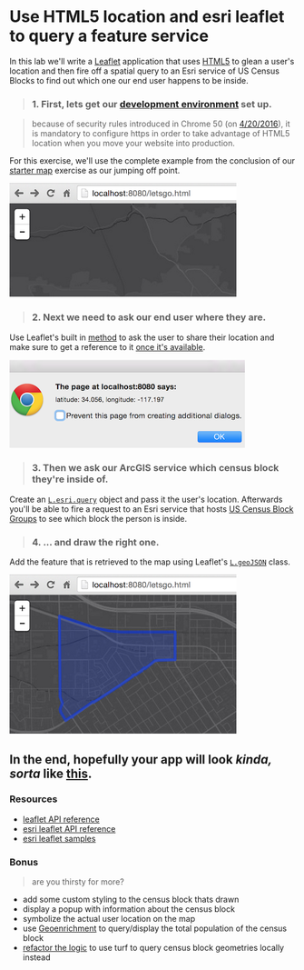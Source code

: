 # Use HTML5 location and esri leaflet to query a feature service

In this lab we'll write a [Leaflet](https://leafletjs.com) application that uses [HTML5](https://developer.mozilla.org/en-US/docs/Web/Guide/HTML/HTML5) to glean a user's location and then fire off a spatial query to an Esri service of US Census Blocks to find out which one our end user happens to be inside.

> ### 1. First, lets get our [development environment](../setup_dev_env.md) set up.

> because of security rules introduced in Chrome 50 (on [4/20/2016](https://developers.google.com/web/updates/2016/04/geolocation-on-secure-contexts-only)), it is mandatory to configure https in order to take advantage of HTML5 location when you move your website into production.

For this exercise, we'll use the complete example from the conclusion of our [starter map](starter_map_leaflet.md) exercise as our jumping off point.

![Step 1](html5_location_query_leaflet/step_1.png)

> ### 2. Next we need to ask our end user where they are.

Use Leaflet's built in [method](http://leafletjs.com/reference.html#map-set-methods) to ask the user to share their location and make sure to get a reference to it [once it's available](http://leafletjs.com/reference.html#map-events).

![Step 2](html5_location_query_leaflet/step_2.png)

> ### 3. Then we ask our ArcGIS service which census block they're inside of.

Create an [`L.esri.query`](http://esri.github.io/esri-leaflet/api-reference/tasks/query.html) object and pass it the user's location.  Afterwards you'll be able to fire a request to an Esri service that hosts [US Census Block Groups](https://sampleserver6.arcgisonline.com/arcgis/rest/services/Census/MapServer/1) to see which block the person is inside.

> ### 4. ... and draw the right one.

Add the feature that is retrieved to the map using Leaflet's [`L.geoJSON`](http://leafletjs.com/reference.html#geojson-l.geojson) class.

![Step 4](html5_location_query_leaflet/step_4.png)

In the end, hopefully your app will look *kinda, sorta* like [**this**](https://bl.ocks.org/jgravois/a4a93d907f3aaf3f7340).
---
### Resources

* [leaflet API reference](http://leafletjs.com/reference.html)
* [esri leaflet API reference](http://esri.github.io/esri-leaflet/api-reference/)
* [esri leaflet samples](http://esri.github.io/esri-leaflet/examples/)

### Bonus
> are you thirsty for more?

* add some custom styling to the census block thats drawn
* display a popup with information about the census block
* symbolize the actual user location on the map
* use [Geoenrichment](https://developers.arcgis.com/en/features/geo-enrichment/) to query/display the total population of the census block
* [refactor the logic](html5_location_turf_leaflet.md) to use turf to query census block geometries locally instead
